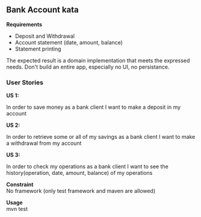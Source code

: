 ## Bank Account kata

**Requirements**

- Deposit and Withdrawal
- Account statement (date, amount, balance)
- Statement printing

The expected result is a domain implementation that meets the expressed needs. Don't build an entire app, especially no UI, no persistance.

### User Stories

**US 1:**

In order to save money as a bank client I want to make a deposit in my account

**US 2:**

In order to retrieve some or all of my savings as a bank client I want to make a withdrawal from my account

**US 3:**

In order to check my operations as a bank client I want to see the history(operation, date, amount, balance) of my operations

**Constraint**\
No framework (only test framework and maven are allowed)

**Usage**\
mvn test
